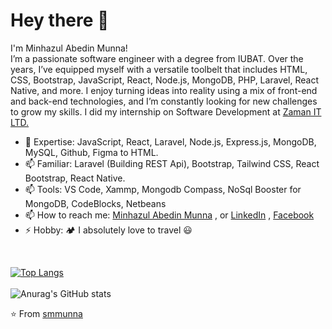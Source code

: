 # Hey there 👋 
I'm Minhazul Abedin Munna! <br>
I’m a passionate software engineer with a degree from IUBAT. Over the years, I’ve equipped myself with a versatile toolbelt that includes HTML, CSS, Bootstrap, JavaScript, React, Node.js, MongoDB, PHP, Laravel, React Native, and more. I enjoy turning ideas into reality using a mix of front-end and back-end technologies, and I’m constantly looking for new challenges to grow my skills. I did my internship on Software Development at [Zaman IT LTD.](https://www.zaman-it.com/)

- 🧰 Expertise: JavaScript, React, Laravel, Node.js, Express.js, MongoDB, MySQL, Github, Figma to HTML.
- 📫 Familiar: Laravel (Building REST Api), Bootstrap, Tailwind CSS, React Bootstrap, React Native.
- 📫 Tools: VS Code, Xammp, Mongodb Compass, NoSql Booster for MongoDB, CodeBlocks, Netbeans
- 📫 How to reach me: [Minhazul Abedin Munna](mailto:minhazulabedinmunna@gmail.com?subject=[GitHub]%20Emergency%20Contact%20..!!) , or [LinkedIn](https://www.linkedin.com/in/minhazul-abedin-munna-77181b178) , [Facebook](https://www.facebook.com/smmunna21)
- ⚡ Hobby: :camping: I absolutely love to travel 😃
<br>

[![Top Langs](https://github-readme-stats.vercel.app/api/top-langs/?username=smmunna&layout=compact&langs_count=6&theme=cobalt2)](https://github.com/smmunna/github-readme-stats)
<br> <br>
![Anurag's GitHub stats](https://github-readme-stats.vercel.app/api?username=smmunna&show_icons=true&theme=radical)

⭐️ From [smmunna](https://github.com/smmunna)
